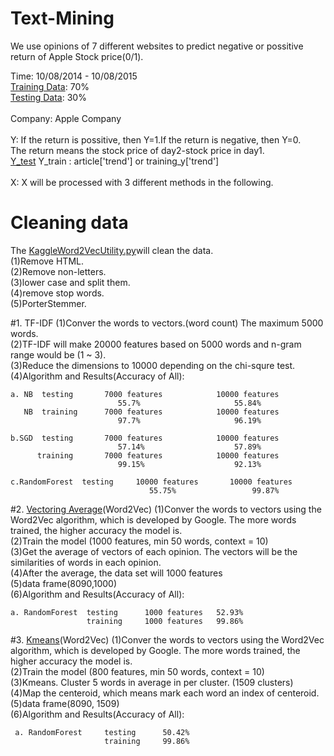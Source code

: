 # Text-Mining
  We use opinions of 7 different websites to predict negative or possitive return of Apple Stock price(0/1).
  
  Time: 10/08/2014 - 10/08/2015 <br />
  [Training Data](https://github.com/Alexzhibin/Text-Mining/blob/master/train_trend_1.csv): 70% <br />
  [Testing Data](https://github.com/Alexzhibin/Text-Mining/blob/master/test_trend_1.csv): 30%<br />
  <br />
  Company: Apple Company<br />
  <br />
  Y: 
    If the return is possitive, then Y=1.If the return is negative, then Y=0. <br />
    The return means the stock price of day2-stock price in day1.
  <br />
  [Y_test](https://github.com/Alexzhibin/Text-Mining/blob/master/y_trend_1.csv)
  Y_train : article['trend'] or training_y['trend']
  <br />
  <br />
  X: X will be processed with 3 different methods in the following. 


# Cleaning data
  The [KaggleWord2VecUtility.py](https://github.com/Alexzhibin/Text-Mining/blob/master/KaggleWord2VecUtility.py)will clean the data. <br />
  (1)Remove HTML. <br />(2)Remove non-letters.<br /> (3)lower case and split them.<br /> (4)remove stop words.<br /> (5)PorterStemmer. <br />
  
  
#1. TF-IDF 
  (1)Conver the words to vectors.(word count) The maximum 5000 words.<br />
  (2)TF-IDF will make 20000 features based on 5000 words and n-gram range would be (1 ~ 3).<br />
  (3)Reduce the dimensions to 10000 depending on the chi-squre test. <br />
  (4)Algorithm and Results(Accuracy of All): <br />
  
    a. NB  testing       7000 features            10000 features
                            55.7%                     55.84%
       NB  training      7000 features            10000 features
                            97.7%                     96.19%
    
    b.SGD  testing       7000 features            10000 features
                            57.14%                    57.89%
          training       7000 features            10000 features 
                            99.15%                    92.13%
    
    c.RandomForest  testing     10000 features       10000 features
                                   55.75%                 99.87%
                                   
    
#2. [Vectoring Average](https://github.com/Alexzhibin/Text-Mining/blob/master/Get_averge_Word2vec.ipynb)(Word2Vec)
  (1)Conver the words to vectors using the Word2Vec algorithm, which is developed by Google. The more words trained, the higher accuracy the model is.<br />
  (2)Train the model (1000 features, min 50 words, context = 10)<br />
  (3)Get the average of vectors of each opinion. The vectors will be the similarities of words in each opinion.<br />
  (4)After the average, the data set will 1000 features <br />
  (5)data frame(8090,1000) <br />
  (6)Algorithm and Results(Accuracy of All): 
  ```
  a. RandomForest  testing      1000 features   52.93%
                   training     1000 features   99.86%
  ```
                    
#3. [Kmeans](https://github.com/Alexzhibin/Text-Mining/blob/master/KMeans-Word2vec.ipynb)(Word2Vec)
  (1)Conver the words to vectors using the Word2Vec algorithm, which is developed by Google. The more words trained, the higher accuracy the model is.<br />
  (2)Train the model (800 features, min 50 words, context = 10)<br />
  (3)Kmeans. Cluster 5 words in average in per cluster. (1509 clusters)<br />
  (4)Map the centeroid, which means mark each word an index of centeroid.<br />
  (5)data frame(8090, 1509)<br />
  (6)Algorithm and Results(Accuracy of All):
  ```
   a. RandomForest     testing      50.42% 
                       training     99.86%
  ```
    
    
  
